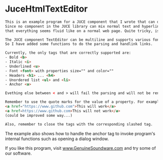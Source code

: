 # JuceHtmlTextEditor

```html
This is an example program for a JUCE component that I wrote that can do some simple HTML 4 parsing of just the basic tags for formatting text and adding hyperlinks.
Since no component in the JUCE library can mix normal text and hyperlinks, the only way to do so was to mix multiple components and find a way to align them in a way 
that everything seems fluid like on a normal web page. Quite tricky, isn'it?

The JUCE component TextEditor can be multiline and supports various font size, faces and colors, like an RTF document (or an HTML page!), but can't parse any markup language.
So I have added some functions to do the parsing and handlink links.

Currently, the only tags that are correctly supported are:
- Bold <b>
- Italic <i>
- Underlined <u>
- Font <font> with properties size="" and color=""
- Headers <h1> ... <h4>
- Unordered list <ul> and <li>
- Anchor <a>

Evething else between < and > will fail the parsing and will not be rendered as text, so also using comments between <!-- and --> will work.

Remember to use the quote marks for the value of a property. For example:
<a href="https://www.github.com">This will work</a>
<a href=https://www.github.com>This will not work</a>
(could be improved some way...)

Also, remember to close the tags with the corresponding slashed tag.

```
The example also shows how to handle the anchor tag to invoke program's internal functions such as opening a dialog window.

If you like this program, visit www.GenuineSoundware.com and try some of our software.
